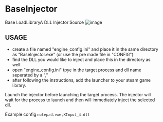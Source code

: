 # BaseInjector
Base LoadLibraryA DLL Injector Source
![image](https://user-images.githubusercontent.com/80198020/197363435-0fcde0bb-e897-4ee5-b7bd-69f78da167bc.png)

## USAGE
- create a file named "engine_config.ini" and place it in the same directory as "BaseInjector.exe" (or use the pre made file in "CONFIG")  
- find the DLL you would like to inject and place this in the directory as well  
- open "engine_config.ini" tpye in the target process and dll name seperated by a ","  
- after following the instructions, add the launcher to your steam game library.  

Launch the injector before launching the target process. The injector will wait for the process to launch and then will immediately inject the selected dll.

Example config
`notepad.exe,XInput_4.dll`
